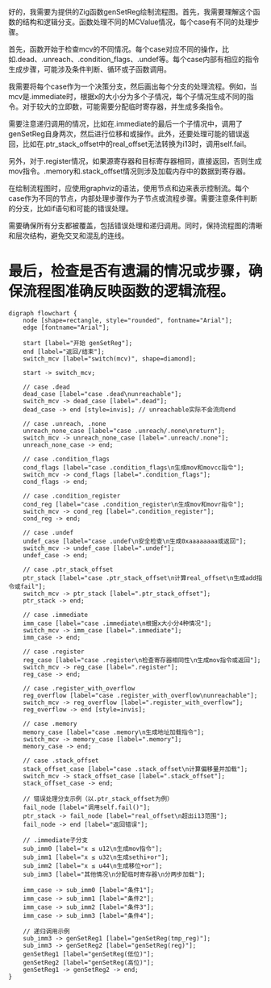 好的，我需要为提供的Zig函数genSetReg绘制流程图。首先，我需要理解这个函数的结构和逻辑分支。函数处理不同的MCValue情况，每个case有不同的处理步骤。

首先，函数开始于检查mcv的不同情况。每个case对应不同的操作，比如.dead、.unreach、.condition_flags、.undef等。每个case内部有相应的指令生成步骤，可能涉及条件判断、循环或子函数调用。

我需要将每个case作为一个决策分支，然后画出每个分支的处理流程。例如，当mcv是.immediate时，根据x的大小分为多个子情况，每个子情况生成不同的指令。对于较大的立即数，可能需要分配临时寄存器，并生成多条指令。

需要注意递归调用的情况，比如在.immediate的最后一个子情况中，调用了genSetReg自身两次，然后进行位移和或操作。此外，还要处理可能的错误返回，比如在.ptr_stack_offset中的real_offset无法转换为i13时，调用self.fail。

另外，对于.register情况，如果源寄存器和目标寄存器相同，直接返回，否则生成mov指令。.memory和.stack_offset情况则涉及加载内存中的数据到寄存器。

在绘制流程图时，应使用graphviz的语法，使用节点和边来表示控制流。每个case作为不同的节点，内部处理步骤作为子节点或流程步骤。需要注意条件判断的分支，比如if语句和可能的错误处理。

需要确保所有分支都被覆盖，包括错误处理和递归调用。同时，保持流程图的清晰和层次结构，避免交叉和混乱的连线。

最后，检查是否有遗漏的情况或步骤，确保流程图准确反映函数的逻辑流程。
================================================
```graphviz
digraph flowchart {
    node [shape=rectangle, style="rounded", fontname="Arial"];
    edge [fontname="Arial"];

    start [label="开始 genSetReg"];
    end [label="返回/结束"];
    switch_mcv [label="switch(mcv)", shape=diamond];
    
    start -> switch_mcv;

    // case .dead
    dead_case [label="case .dead\nunreachable"];
    switch_mcv -> dead_case [label=".dead"];
    dead_case -> end [style=invis]; // unreachable实际不会流向end

    // case .unreach, .none
    unreach_none_case [label="case .unreach/.none\nreturn"];
    switch_mcv -> unreach_none_case [label=".unreach/.none"];
    unreach_none_case -> end;

    // case .condition_flags
    cond_flags [label="case .condition_flags\n生成mov和movcc指令"];
    switch_mcv -> cond_flags [label=".condition_flags"];
    cond_flags -> end;

    // case .condition_register
    cond_reg [label="case .condition_register\n生成mov和movr指令"];
    switch_mcv -> cond_reg [label=".condition_register"];
    cond_reg -> end;

    // case .undef
    undef_case [label="case .undef\n安全检查\n生成0xaaaaaaaa或返回"];
    switch_mcv -> undef_case [label=".undef"];
    undef_case -> end;

    // case .ptr_stack_offset
    ptr_stack [label="case .ptr_stack_offset\n计算real_offset\n生成add指令或fail"];
    switch_mcv -> ptr_stack [label=".ptr_stack_offset"];
    ptr_stack -> end;

    // case .immediate
    imm_case [label="case .immediate\n根据x大小分4种情况"];
    switch_mcv -> imm_case [label=".immediate"];
    imm_case -> end;

    // case .register
    reg_case [label="case .register\n检查寄存器相同性\n生成mov指令或返回"];
    switch_mcv -> reg_case [label=".register"];
    reg_case -> end;

    // case .register_with_overflow
    reg_overflow [label="case .register_with_overflow\nunreachable"];
    switch_mcv -> reg_overflow [label=".register_with_overflow"];
    reg_overflow -> end [style=invis];

    // case .memory
    memory_case [label="case .memory\n生成地址加载指令"];
    switch_mcv -> memory_case [label=".memory"];
    memory_case -> end;

    // case .stack_offset
    stack_offset_case [label="case .stack_offset\n计算偏移量并加载"];
    switch_mcv -> stack_offset_case [label=".stack_offset"];
    stack_offset_case -> end;

    // 错误处理分支示例（以.ptr_stack_offset为例）
    fail_node [label="调用self.fail()"];
    ptr_stack -> fail_node [label="real_offset\n超出i13范围"];
    fail_node -> end [label="返回错误"];

    // .immediate子分支
    sub_imm0 [label="x ≤ u12\n生成mov指令"];
    sub_imm1 [label="x ≤ u32\n生成sethi+or"];
    sub_imm2 [label="x ≤ u44\n生成移位+or"];
    sub_imm3 [label="其他情况\n分配临时寄存器\n分两步加载"];

    imm_case -> sub_imm0 [label="条件1"];
    imm_case -> sub_imm1 [label="条件2"];
    imm_case -> sub_imm2 [label="条件3"];
    imm_case -> sub_imm3 [label="条件4"];

    // 递归调用示例
    sub_imm3 -> genSetReg1 [label="genSetReg(tmp_reg)"];
    sub_imm3 -> genSetReg2 [label="genSetReg(reg)"];
    genSetReg1 [label="genSetReg(低位)"];
    genSetReg2 [label="genSetReg(高位)"];
    genSetReg1 -> genSetReg2 -> end;
}
```